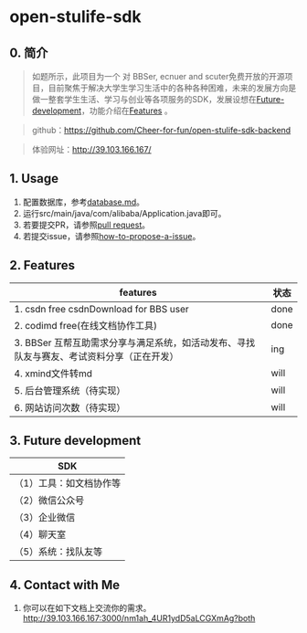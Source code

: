 # open-stulife-sdk

## 0. 简介

> 如题所示，此项目为一个 对 BBSer, ecnuer and scuter免费开放的开源项目，目前聚焦于解决大学生学习生活中的各种各种困难，未来的发展方向是做一整套学生生活、学习与创业等各项服务的SDK，发展设想在[Future-development](https://github.com/ModestYjx/open-stulife-sdk#3-future-development)，功能介绍在[Features](https://github.com/ModestYjx/open-stulife-sdk#2-feature)
。

> github：https://github.com/Cheer-for-fun/open-stulife-sdk-backend

> 体验网址：http://39.103.166.167/

## 1. Usage

1. 配置数据库，参考[database.md](/doc/database.md)。
2. 运行src/main/java/com/alibaba/Application.java即可。
3. 若要提交PR，请参照[pull request](doc/pull-request.md)。
4. 若提交issue，请参照[how-to-propose-a-issue](doc/how-to-propose-a-issue.md)。
## 2. Features

| features                                                     | 状态 |
| ------------------------------------------------------------ | ---- |
| 1. csdn free csdnDownload for BBS user                           | done |
| 2. codimd free(在线文档协作工具)                             | done |
| 3. BBSer 互帮互助需求分享与满足系统，如活动发布、寻找队友与赛友、考试资料分享（正在开发） | ing  |
| 4. xmind文件转md                                             | will |
| 5. 后台管理系统（待实现）                                    | will |
| 6. 网站访问次数（待实现）                                    | will |

## 3. Future development

| SDK         |
| ----------------------- |
| （1）工具：如文档协作等 |
| （2）微信公众号         |
| （3）企业微信           |
| （4）聊天室             |
| （5）系统：找队友等     |

## 4. Contact with Me

1. 你可以在如下文档上交流你的需求。http://39.103.166.167:3000/nm1ah_4UR1ydD5aLCGXmAg?both